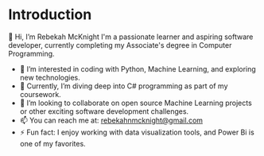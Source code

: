 # Introduction
👋 Hi, I’m Rebekah McKnight
I'm a passionate learner and aspiring software developer, currently completing my Associate's degree in Computer Programming.

- 🔭 I’m interested in coding with Python, Machine Learning, and exploring new technologies.
- 🌱 Currently, I’m diving deep into C# programming as part of my coursework.
- 🤝 I’m looking to collaborate on open source Machine Learning projects or other exciting software development challenges.
- 📫 You can reach me at: rebekahnmcknight@gmail.com
- ⚡ Fun fact: I enjoy working with data visualization tools, and Power Bi is one of my favorites.
